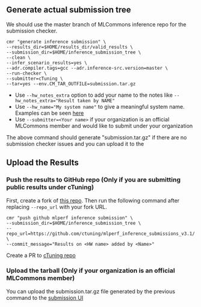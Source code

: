 
## Generate actual submission tree

We should use the master branch of MLCommons inference repo for the submission checker. 
```
cmr "generate inference submission" \
--results_dir=$HOME/results_dir/valid_results \
--submission_dir=$HOME/inference_submission_tree \
--clean \
--infer_scenario_results=yes \
--adr.compiler.tags=gcc --adr.inference-src.version=master \
--run-checker \
--submitter=cTuning \
--tar=yes --env.CM_TAR_OUTFILE=submission.tar.gz
```

* Use `--hw_notes_extra` option to add your name to the notes like `--hw_notes_extra="Result taken by NAME" `
* Use `--hw_name="My system name"` to give a meaningful system name. Examples can be seen [here](https://github.com/mlcommons/inference_results_v3.0/tree/main/open/cTuning/systems)
* Use `--submitter=<Your name>` if your organization is an official MLCommons member and would like to submit under your organization

The above command should generate "submission.tar.gz" if there are no submission checker issues and you can upload it to the 

## Upload the Results

### Push the results to GitHub repo (Only if you are submitting public results under cTuning)

First, create a fork of [this repo](https://github.com/ctuning/mlperf_inference_submissions_v3.1/). Then run the following command after replacing `--repo_url` with your fork URL.
```
cmr "push github mlperf inference submission" \
--submission_dir=$HOME/inference_submission_tree \
--repo_url=https://github.com/ctuning/mlperf_inference_submissions_v3.1/ \
--commit_message="Results on <HW name> added by <Name>"
```

Create a PR to [cTuning repo](https://github.com/ctuning/mlperf_inference_submissions_v3.1/)

### Upload the tarball (Only if your organization is an official MLCommons member)

You can upload the submission.tar.gz file generated by the previous command to the [submission UI](https://submissions-ui.mlcommons.org/index)

